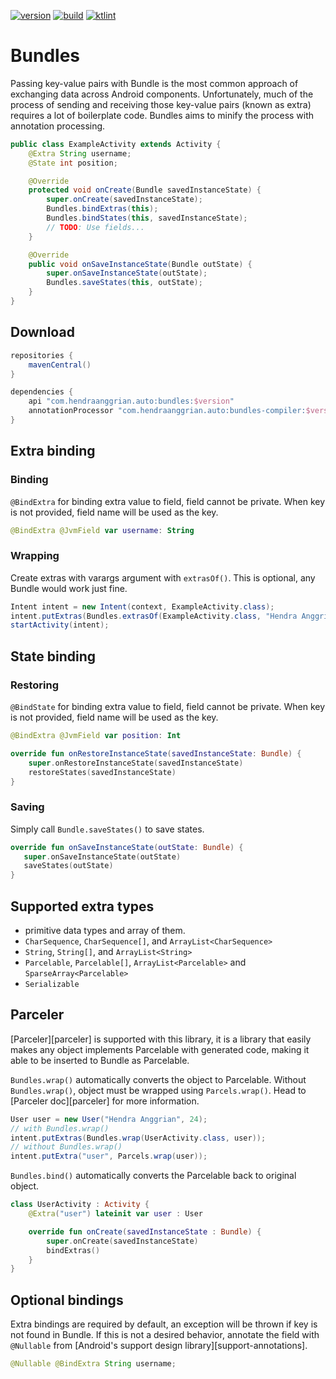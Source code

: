 [![version](https://img.shields.io/maven-central/v/com.hendraanggrian.auto/bundles)](https://search.maven.org/artifact/com.hendraanggrian.auto/bundles)
[![build](https://img.shields.io/travis/com/hendraanggrian/bundles)](https://www.travis-ci.com/github/hendraanggrian/bundles)
[![ktlint](https://img.shields.io/badge/code%20style-%E2%9D%A4-FF4081)](https://ktlint.github.io)

Bundles
=======

Passing key-value pairs with Bundle is the most common approach of exchanging data across Android components.
Unfortunately, much of the process of sending and receiving those key-value pairs (known as extra) requires a lot of boilerplate code.
Bundles aims to minify the process with annotation processing.

```java
public class ExampleActivity extends Activity {
    @Extra String username;
    @State int position;

    @Override
    protected void onCreate(Bundle savedInstanceState) {
        super.onCreate(savedInstanceState);
        Bundles.bindExtras(this);
        Bundles.bindStates(this, savedInstanceState);
        // TODO: Use fields...
    }

    @Override
    public void onSaveInstanceState(Bundle outState) {
        super.onSaveInstanceState(outState);
        Bundles.saveStates(this, outState);
    }
}
```

Download
--------

```gradle
repositories {
    mavenCentral()
}

dependencies {
    api "com.hendraanggrian.auto:bundles:$version"
    annotationProcessor "com.hendraanggrian.auto:bundles-compiler:$version" // or kapt
}
```

Extra binding
-------------

### Binding

`@BindExtra` for binding extra value to field, field cannot be private.
When key is not provided, field name will be used as the key.

```kotlin
@BindExtra @JvmField var username: String
```

### Wrapping

Create extras with varargs argument with `extrasOf()`.
This is optional, any Bundle would work just fine.

```java
Intent intent = new Intent(context, ExampleActivity.class);
intent.putExtras(Bundles.extrasOf(ExampleActivity.class, "Hendra Anggrian", 24));
startActivity(intent);
```

State binding
-------------

### Restoring

`@BindState` for binding extra value to field, field cannot be private.
When key is not provided, field name will be used as the key.

```kotlin
@BindExtra @JvmField var position: Int

override fun onRestoreInstanceState(savedInstanceState: Bundle) {
    super.onRestoreInstanceState(savedInstanceState)
    restoreStates(savedInstanceState)
}
```

### Saving

Simply call `Bundle.saveStates()` to save states.

```kotlin
override fun onSaveInstanceState(outState: Bundle) {
   super.onSaveInstanceState(outState)
   saveStates(outState)
}
```

Supported extra types
---------------------

- primitive data types and array of them.
- `CharSequence`, `CharSequence[]`, and `ArrayList<CharSequence>`
- `String`, `String[]`, and `ArrayList<String>`
- `Parcelable`, `Parcelable[]`, `ArrayList<Parcelable>` and `SparseArray<Parcelable>`
- `Serializable`

Parceler
--------

[Parceler][parceler] is supported with this library, it is a library that easily makes any object implements Parcelable with generated code, making it able to be inserted to Bundle as Parcelable.

`Bundles.wrap()` automatically converts the object to Parcelable.
Without `Bundles.wrap()`, object must be wrapped using `Parcels.wrap()`.
Head to [Parceler doc][parceler] for more information.

```java
User user = new User("Hendra Anggrian", 24);
// with Bundles.wrap()
intent.putExtras(Bundles.wrap(UserActivity.class, user));
// without Bundles.wrap()
intent.putExtra("user", Parcels.wrap(user));
```

`Bundles.bind()` automatically converts the Parcelable back to original object.

```kotlin
class UserActivity : Activity {
    @Extra("user") lateinit var user : User

    override fun onCreate(savedInstanceState : Bundle) {
        super.onCreate(savedInstanceState)
        bindExtras()
    }
}
```

Optional bindings
-----------------

Extra bindings are required by default, an exception will be thrown if key is not found in Bundle.
If this is not a desired behavior, annotate the field with `@Nullable` from [Android's support design library][support-annotations].

```java
@Nullable @BindExtra String username;
```